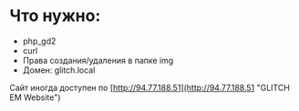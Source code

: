 # Что нужно:

* php_gd2
* curl
* Права создания/удаления в папке img
* Домен: glitch.local

Сайт иногда доступен по [http://94.77.188.51](http://94.77.188.51 "GLITCH EM Website")